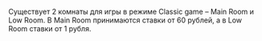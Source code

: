 Существует 2 комнаты для игры в режиме Classic game  – Main Room и Low Room. В Main Room принимаются ставки от 60 рублей, а в Low Room ставки от 1 рубля. 